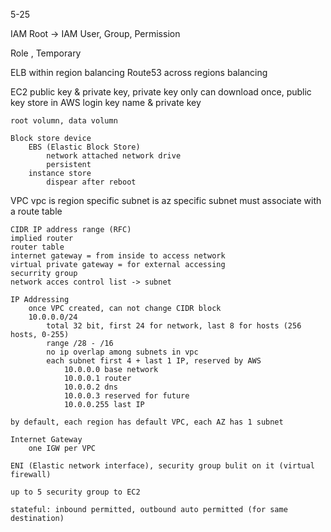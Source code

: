 5-25

IAM
Root -> IAM User, Group, Permission

Role , Temporary

ELB within region balancing
Route53 across regions balancing


EC2
	public key & private key, private key only can download once, public key store in AWS
	login key name & private key

	root volumn, data volumn

	Block store device
		EBS (Elastic Block Store)
			network attached network drive
			persistent
		instance store
			dispear after reboot


VPC
	vpc is region specific
	subnet is az specific
		subnet must associate with a route table

	CIDR IP address range (RFC)
	implied router
	router table
	internet gateway = from inside to access network
	virtual private gateway = for external accessing
	securrity group
	network acces control list -> subnet

	IP Addressing
		once VPC created, can not change CIDR block
		10.0.0.0/24
			total 32 bit, first 24 for network, last 8 for hosts (256 hosts, 0-255)
			range /28 - /16
			no ip overlap among subnets in vpc
			each subnet first 4 + last 1 IP, reserved by AWS
				10.0.0.0 base network
				10.0.0.1 router
				10.0.0.2 dns
				10.0.0.3 reserved for future
				10.0.0.255 last IP

	by default, each region has default VPC, each AZ has 1 subnet

	Internet Gateway
		one IGW per VPC

	ENI (Elastic network interface), security group bulit on it (virtual firewall)

	up to 5 security group to EC2

	stateful: inbound permitted, outbound auto permitted (for same destination)

